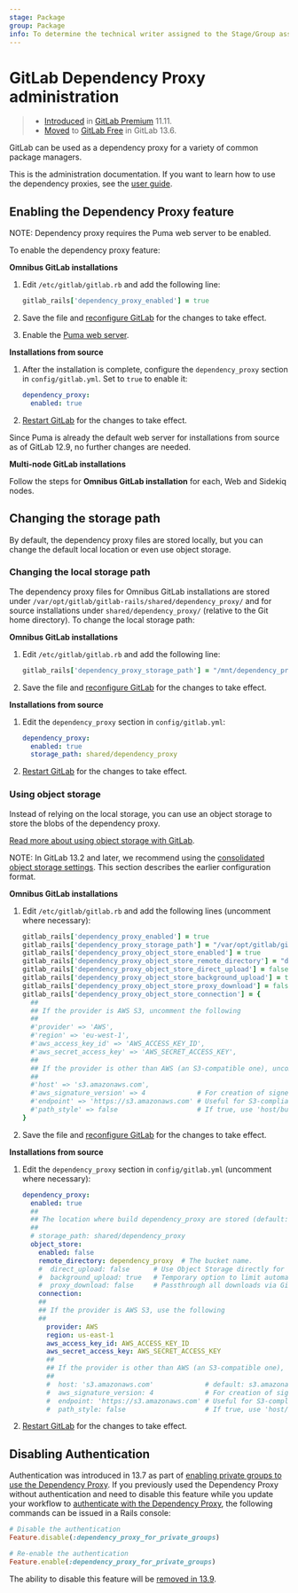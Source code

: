```yaml
---
stage: Package
group: Package
info: To determine the technical writer assigned to the Stage/Group associated with this page, see https://about.gitlab.com/handbook/engineering/ux/technical-writing/#assignments
---
```


# GitLab Dependency Proxy administration

> - [Introduced](https://gitlab.com/gitlab-org/gitlab/-/issues/7934) in [GitLab Premium](https://about.gitlab.com/pricing/) 11.11.
> - [Moved](https://gitlab.com/gitlab-org/gitlab/-/issues/273655) to [GitLab Free](https://about.gitlab.com/pricing/) in GitLab 13.6.

GitLab can be used as a dependency proxy for a variety of common package managers.

This is the administration documentation. If you want to learn how to use the
dependency proxies, see the [user guide](../../user/packages/dependency_proxy/index.md).

## Enabling the Dependency Proxy feature

NOTE:
Dependency proxy requires the Puma web server to be enabled.

To enable the dependency proxy feature:

**Omnibus GitLab installations**

1. Edit `/etc/gitlab/gitlab.rb` and add the following line:

   ```ruby
   gitlab_rails['dependency_proxy_enabled'] = true
   ```

1. Save the file and [reconfigure GitLab](../restart_gitlab.md#omnibus-gitlab-reconfigure "How to reconfigure Omnibus GitLab") for the changes to take effect.
1. Enable the [Puma web server](https://docs.gitlab.com/omnibus/settings/puma.html).

**Installations from source**

1. After the installation is complete, configure the `dependency_proxy`
   section in `config/gitlab.yml`. Set to `true` to enable it:

   ```yaml
   dependency_proxy:
     enabled: true
   ```

1. [Restart GitLab](../restart_gitlab.md#installations-from-source "How to restart GitLab") for the changes to take effect.

Since Puma is already the default web server for installations from source as of GitLab 12.9,
no further changes are needed.

**Multi-node GitLab installations**

Follow the steps for **Omnibus GitLab installation** for each, Web and Sidekiq nodes.

## Changing the storage path

By default, the dependency proxy files are stored locally, but you can change the default
local location or even use object storage.

### Changing the local storage path

The dependency proxy files for Omnibus GitLab installations are stored under
`/var/opt/gitlab/gitlab-rails/shared/dependency_proxy/` and for source
installations under `shared/dependency_proxy/` (relative to the Git home directory).
To change the local storage path:

**Omnibus GitLab installations**

1. Edit `/etc/gitlab/gitlab.rb` and add the following line:

   ```ruby
   gitlab_rails['dependency_proxy_storage_path'] = "/mnt/dependency_proxy"
   ```

1. Save the file and [reconfigure GitLab](../restart_gitlab.md#omnibus-gitlab-reconfigure "How to reconfigure Omnibus GitLab") for the changes to take effect.

**Installations from source**

1. Edit the `dependency_proxy` section in `config/gitlab.yml`:

   ```yaml
   dependency_proxy:
     enabled: true
     storage_path: shared/dependency_proxy
   ```

1. [Restart GitLab](../restart_gitlab.md#installations-from-source "How to restart GitLab") for the changes to take effect.

### Using object storage

Instead of relying on the local storage, you can use an object storage to
store the blobs of the dependency proxy.

[Read more about using object storage with GitLab](../object_storage.md).

NOTE:
In GitLab 13.2 and later, we recommend using the
[consolidated object storage settings](../object_storage.md#consolidated-object-storage-configuration).
This section describes the earlier configuration format.

**Omnibus GitLab installations**

1. Edit `/etc/gitlab/gitlab.rb` and add the following lines (uncomment where
   necessary):

   ```ruby
   gitlab_rails['dependency_proxy_enabled'] = true
   gitlab_rails['dependency_proxy_storage_path'] = "/var/opt/gitlab/gitlab-rails/shared/dependency_proxy"
   gitlab_rails['dependency_proxy_object_store_enabled'] = true
   gitlab_rails['dependency_proxy_object_store_remote_directory'] = "dependency_proxy" # The bucket name.
   gitlab_rails['dependency_proxy_object_store_direct_upload'] = false         # Use Object Storage directly for uploads instead of background uploads if enabled (Default: false).
   gitlab_rails['dependency_proxy_object_store_background_upload'] = true      # Temporary option to limit automatic upload (Default: true).
   gitlab_rails['dependency_proxy_object_store_proxy_download'] = false        # Passthrough all downloads via GitLab instead of using Redirects to Object Storage.
   gitlab_rails['dependency_proxy_object_store_connection'] = {
     ##
     ## If the provider is AWS S3, uncomment the following
     ##
     #'provider' => 'AWS',
     #'region' => 'eu-west-1',
     #'aws_access_key_id' => 'AWS_ACCESS_KEY_ID',
     #'aws_secret_access_key' => 'AWS_SECRET_ACCESS_KEY',
     ##
     ## If the provider is other than AWS (an S3-compatible one), uncomment the following
     ##
     #'host' => 's3.amazonaws.com',
     #'aws_signature_version' => 4             # For creation of signed URLs. Set to 2 if provider does not support v4.
     #'endpoint' => 'https://s3.amazonaws.com' # Useful for S3-compliant services such as DigitalOcean Spaces.
     #'path_style' => false                    # If true, use 'host/bucket_name/object' instead of 'bucket_name.host/object'.
   }
   ```

1. Save the file and [reconfigure GitLab](../restart_gitlab.md#omnibus-gitlab-reconfigure "How to reconfigure Omnibus GitLab") for the changes to take effect.

**Installations from source**

1. Edit the `dependency_proxy` section in `config/gitlab.yml` (uncomment where necessary):

   ```yaml
   dependency_proxy:
     enabled: true
     ##
     ## The location where build dependency_proxy are stored (default: shared/dependency_proxy).
     ##
     # storage_path: shared/dependency_proxy
     object_store:
       enabled: false
       remote_directory: dependency_proxy  # The bucket name.
       #  direct_upload: false      # Use Object Storage directly for uploads instead of background uploads if enabled (Default: false).
       #  background_upload: true   # Temporary option to limit automatic upload (Default: true).
       #  proxy_download: false     # Passthrough all downloads via GitLab instead of using Redirects to Object Storage.
       connection:
       ##
       ## If the provider is AWS S3, use the following
       ##
         provider: AWS
         region: us-east-1
         aws_access_key_id: AWS_ACCESS_KEY_ID
         aws_secret_access_key: AWS_SECRET_ACCESS_KEY
         ##
         ## If the provider is other than AWS (an S3-compatible one), comment out the previous 4 lines and use the following instead:
         ##
         #  host: 's3.amazonaws.com'             # default: s3.amazonaws.com.
         #  aws_signature_version: 4             # For creation of signed URLs. Set to 2 if provider does not support v4.
         #  endpoint: 'https://s3.amazonaws.com' # Useful for S3-compliant services such as DigitalOcean Spaces.
         #  path_style: false                    # If true, use 'host/bucket_name/object' instead of 'bucket_name.host/object'.
   ```

1. [Restart GitLab](../restart_gitlab.md#installations-from-source "How to restart GitLab") for the changes to take effect.

## Disabling Authentication

Authentication was introduced in 13.7 as part of [enabling private groups to use the
Dependency Proxy](https://gitlab.com/gitlab-org/gitlab/-/issues/11582). If you
previously used the Dependency Proxy without authentication and need to disable
this feature while you update your workflow to [authenticate with the Dependency
Proxy](../../user/packages/dependency_proxy/index.md#authenticate-with-the-dependency-proxy),
the following commands can be issued in a Rails console:

```ruby
# Disable the authentication
Feature.disable(:dependency_proxy_for_private_groups)

# Re-enable the authentication
Feature.enable(:dependency_proxy_for_private_groups)
```

The ability to disable this feature will be [removed in 13.9](https://gitlab.com/gitlab-org/gitlab/-/issues/276777).
